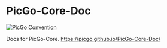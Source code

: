 # PicGo-Core-Doc

[![PicGo Convention](https://img.shields.io/badge/picgo-convention-blue.svg?style=flat-square)](https://github.com/PicGo/bump-version)

Docs for PicGo-Core. https://picgo.github.io/PicGo-Core-Doc/
